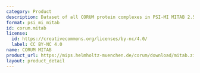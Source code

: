 ```yaml
---
category: Product
description: Dataset of all CORUM protein complexes in PSI-MI MITAB 2.5 format
format: psi_mi_mitab
id: corum.mitab
license:
  id: https://creativecommons.org/licenses/by-nc/4.0/
  label: CC BY-NC 4.0
name: CORUM MITAB
product_url: https://mips.helmholtz-muenchen.de/corum/download/mitab.zip
layout: product_detail
---
```

